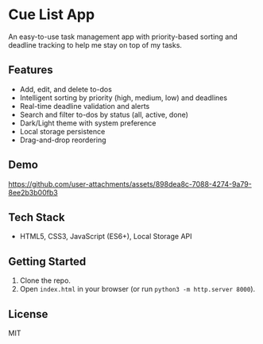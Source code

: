 # Cue List App
An easy-to-use task management app with priority-based sorting and deadline tracking to help me stay on top of my tasks.

## Features
- Add, edit, and delete to-dos
- Intelligent sorting by priority (high, medium, low) and deadlines
- Real-time deadline validation and alerts
- Search and filter to-dos by status (all, active, done)
- Dark/Light theme with system preference
- Local storage persistence
- Drag-and-drop reordering

## Demo
https://github.com/user-attachments/assets/898dea8c-7088-4274-9a79-8ee2b3b00fb3

## Tech Stack

- HTML5, CSS3, JavaScript (ES6+), Local Storage API

## Getting Started

1. Clone the repo.
2. Open `index.html` in your browser (or run `python3 -m http.server 8000`).

## License
MIT
